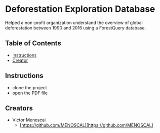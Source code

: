 # Deforestation Exploration Database

Helped a non-profit organization understand the overview of global deforestation between 1990 and 2016 using a ForestQuery database.

## Table of Contents

* [Instructions](#instructions)
* [Creator](#creators)

## Instructions

* clone the project
* open the PDF file

## Creators

* Victor Menoscal
    - [https://github.com/MENOSCAL](https://github.com/MENOSCAL)